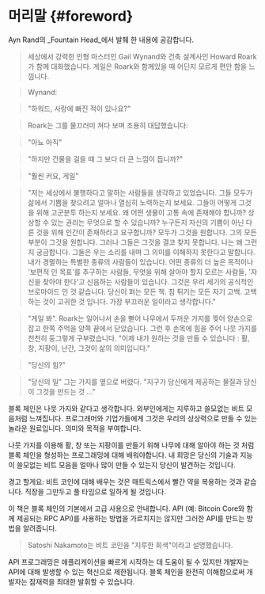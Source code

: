 # 머리말 {#foreword}

Ayn Rand의 _Fountain Head_에서 발췌 한 내용에 공감합니다.


> 세상에서 강력한 인형 마스터인 Gail Wynand와 건축 설계사인 Howard Roark가 함께 대화했습니다. 게일은 Roark와 함께있을 때 어딘지 모르게 편안 함을 느낌니다.

> Wynand:

> "하워드, 사랑에 빠진 적이 있나요?"

> Roark는 그를 물끄러미 쳐다 보며 조용히 대답했습니다:

> "아뇨 아직"

> "하지만 건물을 걸을 때 그 보다 더 큰 느낌이 듭니까?"

> "훨씬 커요, 게일"

> "저는 세상에서 불행하다고 말하는 사람들을 생각하고 있었습니다. 그들 모두가 삶에서 기쁨을 찾으려고 얼마나 열심히 노력하는지 보세요. ​​그들이 어떻게 그것을 위해 고군분투 하는지 보세요. ​​왜 어떤 생물이 고통 속에 존재해야 합니까? 상상할 수 있는 권리는 무엇으로 할 수 있습니까? 누구든지 자신의 기쁨이 아닌 다른 것을 위해 인간이 존재하라고 요구합니까? 모두가 그것을 원합니다. 그의 모든 부분이 그것을 원합니다. 그러나 그들은 그것을 결코 찾지 못합니다. 나는 왜 그런지 궁금합니다. 그들은 우는 소리를 내며 그 의미를 이해하지 못한다고 말합니다. 내가 경멸하는 특별한 종류의 사람들이 있습니다. 어떤 종류의 더 높은 목적이나 '보편적 인 목표'를 추구하는 사람들, 무엇을 위해 살아야 할지 모르는 사람들, '자신을 찾아야 한다'고 신음하는 사람들이 있습니다. 그것은 우리 세기의 공식적인 브로마이드 인 것 같습니다. 당신이 펴는 모든 책. 침 튀기는 모든 자기 고백. 고백하는 것이 고귀한 것 입니다. 가장 부끄러운 일이라고 생각합니다."

> "게일 봐". Roark는 일어나서 손을 뻗어 나무에서 두꺼운 가지를 찢어 양손으로 잡고 한쪽 주먹을 양쪽 끝에서 닫았습니다. 그런 후 손목에 힘을 주어 나뭇 가지를 천천히 둥그렇게 구부렸습니다. "이제 내가 원하는 것을 만들 수 있습니다 : 활, 창, 지팡이, 난간, 그것이 삶의 의미입니다."

> "당신의 힘?"

> "당신의 일" 그는 가지를 옆으로 버렸다. "지구가 당신에게 제공하는 물질과 당신이 그것을 만드는 것 ..."

블록 체인은 나뭇 가지와 같다고 생각합니다. 외부인에게는 지루하고 쓸모없는 비트 모음처럼 느껴집니다. 프로그래머와 기업가들에게 그것은 우리의 상상력으로 만들 수 있는 놀라운 원료입니다. 의미와 목적을 부여합니다.

나뭇 가지를 이용해 활, 창 또는 지팡이를 만들기 위해 나무에 대해 알아야 하는 것 처럼 블록 체인을 형성하는 프로그래밍에 대해 배워야합니다. 내 희망은 당신의 기술과 지능이 쓸모없는 비트 모음을 얼마나 많이 만들 수 있는지 당신이 발견하는 것입니다.

경고 할게요: 비트 코인에 대해 배우는 것은 매트릭스에서 빨간 약을 복용하는 것과 같습니다. 직장을 그만두고 풀 타임으로 일하게 될 것입니다.

이 책은 블록 체인의 기본에서 고급 사용으로 안내합니다. API (예: Bitcoin Core와 함께 제공되는 RPC API)를 사용하는 방법을 가르치지는 않지만 그러한 API를 만드는 방법을 알려줍니다.

> Satoshi Nakamoto는 비트 코인을 "지루한 회색"이라고 설명했습니다.

API 프로그래밍은 애플리케이션을 빠르게 시작하는 데 도움이 될 수 있지만 개발자는 API에 대해 발생할 수 있는 혁신으로 제한됩니다. 블록 체인을 완전히 이해함으로써 개발자는 잠재력을 최대한 발휘할 수 있습니다.